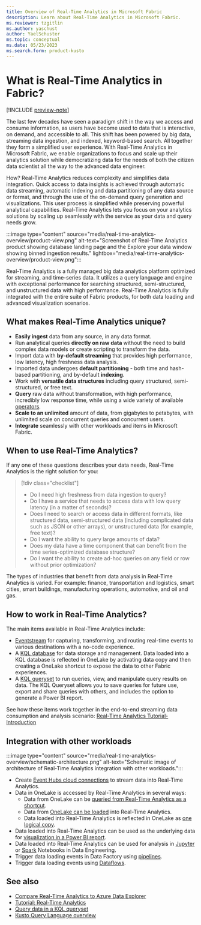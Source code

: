 ```yaml
---
title: Overview of Real-Time Analytics in Microsoft Fabric
description: Learn about Real-Time Analytics in Microsoft Fabric.
ms.reviewer: tzgitlin
ms.author: yaschust
author: YaelSchuster
ms.topic: conceptual
ms.date: 05/23/2023
ms.search.form: product-kusto
---
```

# What is Real-Time Analytics in Fabric?

[!INCLUDE [preview-note](../includes/preview-note.md)]

The last few decades have seen a paradigm shift in the way we access and consume information, as users have become used to data that is interactive, on demand, and accessible to all. This shift has been powered by big data, streaming data ingestion, and indexed, keyword-based search. All together they form a simplified user experience. With Real-Time Analytics in Microsoft Fabric, we enable organizations to focus and scale up their analytics solution while democratizing data for the needs of both the citizen data scientist all the way to the advanced data engineer.

How? Real-Time Analytics reduces complexity and simplifies data integration. Quick access to data insights is achieved through automatic data streaming, automatic indexing and data partitioning of any data source or format, and through the use of the on-demand query generation and visualizations. This user process is simplified while preserving powerful analytical capabilities. Real-Time Analytics lets you focus on your analytics solutions by scaling up seamlessly with the service as your data and query needs grow.

:::image type="content" source="media/real-time-analytics-overview/product-view.png" alt-text="Screenshot of Real-Time Analytics product showing database landing page and the Explore your data window showing binned ingestion results." lightbox="media/real-time-analytics-overview/product-view.png":::

Real-Time Analytics is a fully managed big data analytics platform optimized for streaming, and time-series data. It utilizes a query language and engine with exceptional performance for searching structured, semi-structured, and unstructured data with high performance. Real-Time Analytics is fully integrated with the entire suite of Fabric products, for both data loading and advanced visualization scenarios.

## What makes Real-Time Analytics unique?

* **Easily ingest** data from any source, in any data format.
* Run analytical queries **directly on raw data** without the need to build complex data models or create scripting to transform the data.
* Import data with **by-default streaming** that provides high performance, low latency, high freshness data analysis.
* Imported data undergoes **default partitioning** - both time and hash-based partitioning, and by-default **indexing**.
* Work with **versatile data structures** including query structured, semi-structured, or free text.
* **Query** raw data without transformation, with high performance, incredibly low response time, while using a wide variety of available [operators](/azure/data-explorer/kusto/query/index?context=/fabric/context/context).
* **Scale to an unlimited** amount of data, from gigabytes to petabytes, with unlimited scale on concurrent queries and concurrent users.
* **Integrate** seamlessly with other workloads and items in Microsoft Fabric.

## When to use Real-Time Analytics?

If any one of these questions describes your data needs, Real-Time Analytics is the right solution for you:

> [!div class="checklist"]
>
> * Do I need high freshness from data ingestion to query?
> * Do I have a service that needs to access data with low query latency (in a matter of seconds)?
> * Does I need to search or access data in different formats, like structured data, semi-structured data (including complicated data such as JSON or other arrays), or unstructured data (for example, free text)?
> * Do I want the ability to query large amounts of data?
> * Does my data have a time component that can benefit from the time series-optimized database structure?
> * Do I want the ability to create ad-hoc queries on any field or row without prior optimization?

The types of industries that benefit from data analysis in Real-Time Analytics is varied. For example: finance, transportation and logistics, smart cities, smart buildings, manufacturing operations, automotive, and oil and gas.

## How to work in Real-Time Analytics?

The main items available in Real-Time Analytics include:

* [Eventstream](event-streams/overview.md) for capturing, transforming, and routing real-time events to various destinations with a no-code experience.
* A [KQL database](create-database.md) for data storage and management. Data loaded into a KQL database is reflected in OneLake by activating data copy and then creating a OneLake shortcut to expose the data to other Fabric experiences.
* A [KQL queryset](kusto-query-set.md) to run queries, view, and manipulate query results on data. The KQL Queryset allows you to save queries for future use, export and share queries with others, and includes the option to generate a Power BI report.

See how these items work together in the end-to-end streaming data consumption and analysis scenario: [Real-Time Analytics Tutorial- Introduction](tutorial-introduction.md)

## Integration with other workloads

:::image type="content" source="media/real-time-analytics-overview/schematic-architecture.png" alt-text="Schematic image of architecture of Real-Time Analytics integration with other workloads.":::

* Create [Event Hubs cloud connections](get-data-event-hub.md) to stream data into Real-Time Analytics.
* Data in OneLake is accessed by Real-Time Analytics in several ways:
  * Data from OneLake can be [queried from Real-Time Analytics as a shortcut](onelake-shortcut.md).
  * Data from [OneLake can be loaded](get-data-onelake.md) into Real-Time Analytics.
  * Data loaded into Real-Time Analytics is reflected in OneLake as [one logical copy](onelake-mirroring.md).
* Data loaded into Real-Time Analytics can be used as the underlying data for [visualization in a Power BI report](create-powerbi-report.md).
* Data loaded into Real-Time Analytics can be used for analysis in [Jupyter](jupyter-notebook.md) or [Spark](spark-connector.md) Notebooks in Data Engineering.
* Trigger data loading events in Data Factory using [pipelines](../data-factory/connector-overview.md#supported-data-stores-in-data-pipeline).
* Trigger data loading events using [Dataflows](../data-factory/connector-overview.md#supported-data-connectors-in-dataflows).

## See also

* [Compare Real-Time Analytics to Azure Data Explorer](realtime-analytics-compare.md)
* [Tutorial: Real-Time Analytics](tutorial-introduction.md)
* [Query data in a KQL queryset](kusto-query-set.md)
* [Kusto Query Language overview](/azure/data-explorer/kusto/query/index?context=/fabric/context/context)
